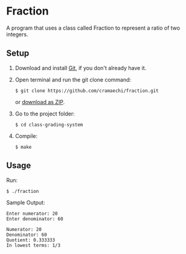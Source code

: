 # Fraction
A program that uses a class called Fraction to represent a ratio of two integers.

## Setup
1. Download and install [Git](https://git-scm.com/downloads), if you don't already have it.

2. Open terminal and run the git clone command:

   ```
   $ git clone https://github.com/cramaechi/fraction.git
   ```
    or [download as ZIP](https://github.com/cramaechi/fraction/archive/master.zip).

3. Go to the project folder:

   ```
   $ cd class-grading-system
   ```

4. Compile:

   ```
   $ make
   ```
   
## Usage
Run:

```
$ ./fraction
```

Sample Output:
```
Enter numerator: 20                                                                                                   
Enter denominator: 60                                                                                                 
                                                                                                                      
Numerator: 20                                                                                                         
Denominator: 60                                                                                                       
Quotient: 0.333333                                                                                                    
In lowest terms: 1/3 
```
